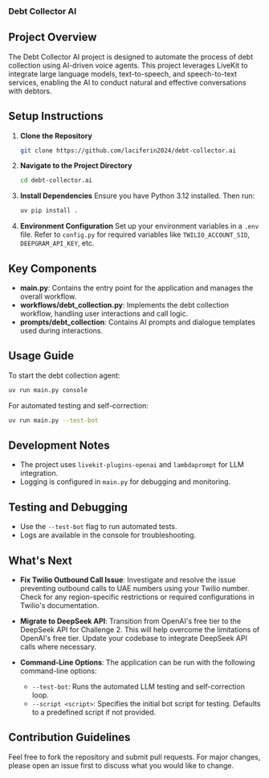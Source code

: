 ### Debt Collector AI

## Project Overview

The Debt Collector AI project is designed to automate the process of debt collection using AI-driven voice agents. This project leverages LiveKit to integrate large language models, text-to-speech, and speech-to-text services, enabling the AI to conduct natural and effective conversations with debtors.

## Setup Instructions

1. **Clone the Repository**
   ```bash
   git clone https://github.com/laciferin2024/debt-collector.ai
   ```
2. **Navigate to the Project Directory**
   ```bash
   cd debt-collector.ai
   ```
3. **Install Dependencies**
   Ensure you have Python 3.12 installed. Then run:
   ```bash
   uv pip install .
   ```
4. **Environment Configuration**
   Set up your environment variables in a `.env` file. Refer to `config.py` for required variables like `TWILIO_ACCOUNT_SID`, `DEEPGRAM_API_KEY`, etc.

## Key Components

- **main.py**: Contains the entry point for the application and manages the overall workflow.
- **workflows/debt_collection.py**: Implements the debt collection workflow, handling user interactions and call logic.
- **prompts/debt_collection**: Contains AI prompts and dialogue templates used during interactions.

## Usage Guide

To start the debt collection agent:
```bash
uv run main.py console
```

For automated testing and self-correction:
```bash
uv run main.py --test-bot
```

## Development Notes

- The project uses `livekit-plugins-openai` and `lambdaprompt` for LLM integration.
- Logging is configured in `main.py` for debugging and monitoring.

## Testing and Debugging

- Use the `--test-bot` flag to run automated tests.
- Logs are available in the console for troubleshooting.

## What's Next

- **Fix Twilio Outbound Call Issue**: Investigate and resolve the issue preventing outbound calls to UAE numbers using your Twilio number. Check for any region-specific restrictions or required configurations in Twilio's documentation.

- **Migrate to DeepSeek API**: Transition from OpenAI's free tier to the DeepSeek API for Challenge 2. This will help overcome the limitations of OpenAI's free tier. Update your codebase to integrate DeepSeek API calls where necessary.

- **Command-Line Options**: The application can be run with the following command-line options:
  - `--test-bot`: Runs the automated LLM testing and self-correction loop.
  - `--script <script>`: Specifies the initial bot script for testing. Defaults to a predefined script if not provided.

## Contribution Guidelines

Feel free to fork the repository and submit pull requests. For major changes, please open an issue first to discuss what you would like to change.
